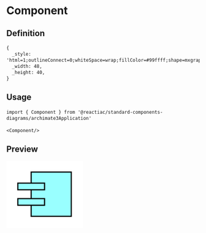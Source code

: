 # Component

## Definition

```
{
  _style: 'html=1;outlineConnect=0;whiteSpace=wrap;fillColor=#99ffff;shape=mxgraph.archimate3.component;',
  _width: 48,
  _height: 40,
}
```

## Usage

```
import { Component } from '@reactiac/standard-components-diagrams/archimate3Application'

<Component/>
```

## Preview

<img src="./component.png" width="200"/>
